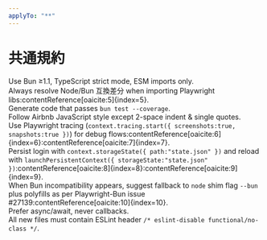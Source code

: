 ```yaml
---
applyTo: "**"
---
```


# 共通規約

Use Bun ≥1.1, TypeScript strict mode, ESM imports only.  
Always resolve Node/Bun 互換差分 when importing Playwright libs:contentReference[oaicite:5]{index=5}.  
Generate code that passes `bun test --coverage`.  
Follow Airbnb JavaScript style except 2-space indent & single quotes.  
Use Playwright tracing (`context.tracing.start({ screenshots:true, snapshots:true })`) for debug flows:contentReference[oaicite:6]{index=6}:contentReference[oaicite:7]{index=7}.  
Persist login with `context.storageState({ path:"state.json" })` and reload with `launchPersistentContext({ storageState:"state.json" })`:contentReference[oaicite:8]{index=8}:contentReference[oaicite:9]{index=9}.  
When Bun incompatibility appears, suggest fallback to `node` shim flag `--bun` plus polyfills as per Playwright-Bun issue #27139:contentReference[oaicite:10]{index=10}.  
Prefer async/await, never callbacks.  
All new files must contain ESLint header `/* eslint-disable functional/no-class */`.
